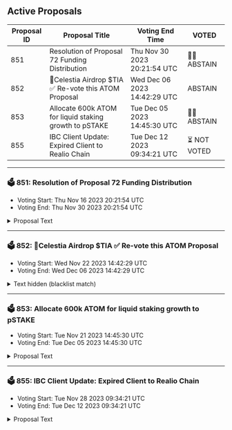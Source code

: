 ## Active Proposals

| Proposal ID | Proposal Title | Voting End Time | VOTED |
|-------------|----------------|-----------------|-------|
| 851 | Resolution of Proposal 72 Funding Distribution | Thu Nov 30 2023 20:21:54 UTC | 🤷‍♂️ ABSTAIN |
| 852 | 💎Celestia Airdrop $TIA ✅ Re-vote this ATOM Proposal | Wed Dec 06 2023 14:42:29 UTC | ABSTAIN |
| 853 | Allocate 600k ATOM for liquid staking growth to pSTAKE | Tue Dec 05 2023 14:45:30 UTC | 🤷‍♂️ ABSTAIN |
| 855 | IBC Client Update: Expired Client to Realio Chain | Tue Dec 12 2023 09:34:21 UTC | ⏳ NOT VOTED |

---

### 🗳 851: Resolution of Proposal 72 Funding Distribution
- Voting Start: Thu Nov 16 2023 20:21:54 UTC
- Voting End: Thu Nov 30 2023 20:21:54 UTC

<details>
<summary>Proposal Text</summary>
 
## Summary
This proposal is made by [Simply Staking](https://twitter.com/SimplyStaking) to address our situation following the failures of the technical committee appointed by the Cosmos Hub community through Proposal 72.

Proposal 72 was initiated with the goal of financially supporting three teams with early runway to build applications with a vision of becoming consumer chains of the Hub and aligning with the AEZ. A Funding Committee was appointed with the mandate to select suitable projects on behalf of the Hub community, and to administer the distribution of grant funds to these projects. The projects ended up being Neutron, Fairblocks, and our project, now known as EntryPoint.

The agreed-upon structure was to disburse 50% of the funds upon submission of a forum post and the remaining 50% upon achieving consumer chain status. However, as you might have seen from our recent [post](https://forum.cosmos.network/t/proposal-draft-rectifying-proposal-72-committee-actions/11959) the committee did not adhere to this, effectively not upholding the promises made on behalf of the Cosmos Hub community.

## Details
The following is a succinct timeline of events:

- September 2022: Confirmation was received that Simply Staking qualified for the Proposal 72 grant.
- October 2022: Our project, EntryPoint, was unveiled at Cosmoverse, with the backing of Prop 72 funding.
- October 2022 - June 2023: We dedicated ourselves to EntryPoint’s development, consistently updating the committee. No changes or deadlines regarding the funding were communicated.
- May 2023: A potential conflict of interest was raised by a Committee member.
- 30 June 2023: Our open letter was shared on the Cosmos Hub forum, and subsequently went unanswered by the Committee.
- July 2023: Attempts to communicate with the Committee were largely unacknowledged.
- August 2023: We discovered the promised funds had been returned to the community pool.

As a long-standing Cosmos contributor, Simply Staking has always strived to act professionally and in good faith, even in the face of this disappointing situation we now find ourselves in. We have tried to engage with the Funding Committee, but our efforts have largely been met with either silence or lack of accountability. We have been told by several people in the community that since the funds have been returned to the community pool, we should engage with the community to receive our promised funds.

And so we now turn to you, the Cosmos Hub community, with the hope of resolving this matter once and for all. We understand that the community’s word is final and this will be the last time we address this situation, whatever the outcome may be.

We believe that we have held to our end of the agreement reached with the Proposal 72 committee. We have invested significant time, resources and funds into our project, with a good amount of these resources allocated to understand what a move to ICS entails and how we should be adapting our project’s technical and governance specifications to account for this new paradigm, based on the assumption that we will be receiving funds allocated from Proposal 72.

On the other hand, the Funding Committee chose to ignore the promises made towards us and to simply wash their hands and disburse the funds back to the Hub; notwithstanding the clear financial repercussions of this decision to our team.

Furthermore, this behaviour sets a clear precedent that will make any party wanting to collaborate with the Cosmos Hub think twice lest the promises made by any committee on behalf of the Hub be simply ignored later by the committee itself. This is the last thing the Cosmos Hub needs as it establishes itself as one of the foremost open governance-driven projects in the world.

Therefore, with this proposal, we’re asking the Cosmos community to address the committee’s actions to ensure that past commitments are honoured, and see that the 16,250 ATOM (½ of the earmarked funds) that was pledged by the Funding Committee to support the development of our project is distributed accordingly.

We think that this vote should not be influenced by your opinion of our project. Instead, it should focus on whether the Hub community should uphold the agreement made on its behalf by the Prop 72 Funding Committee—an agreement which the committee did not wish to honour.

Your engagement with this proposal and our prior forum post is genuinely appreciated. Thank you for giving these matters your time and consideration.

## Recipient
cosmos1ypkeecv2dw58lqsdj5uhkx4ygdl9y3nzhr4jkf

## Amount
16250 ATOM

## Forum post link
https://forum.cosmos.network/t/proposal-last-call-rectifying-proposal-72-committee-actions/11959

## Governance votes
The following items summarize the voting options and what it means for this proposal:

- YES - By voting yes, you agree that Simply Staking should receive the funds it was promised by the technical committee appointed via Proposal 72. The funds will be taken from the community pool and sent directly to the address cosmos1ypkeecv2dw58lqsdj5uhkx4ygdl9y3nzhr4jkf.
- NO - By voting no, you do not agree that Simply Staking should receive the funds it was promised by the technical committee appointed via Proposal 72.
- NO WITH VETO - A ‘NoWithVeto’ vote indicates a proposal either (1) is deemed to be spam, i.e., irrelevant to Cosmos Hub, (2) disproportionately infringes on minority interests, or (3) violates or encourages violation of the rules of engagement as currently set out by Cosmos Hub governance. If the number of ‘NoWithVeto’ votes is greater than a third of total votes, the proposal is rejected and the deposits are burned.
- ABSTAIN - You wish to contribute to quorum but you formally decline to vote either for or against the proposal.
</details>

---

### 🗳 852: 💎Celestia Airdrop $TIA ✅ Re-vote this ATOM Proposal
- Voting Start: Wed Nov 22 2023 14:42:29 UTC
- Voting End: Wed Dec 06 2023 14:42:29 UTC

<details>
<summary>Text hidden (blacklist match)</summary>
 
</details>

---

### 🗳 853: Allocate 600k ATOM for liquid staking growth to pSTAKE
- Voting Start: Tue Nov 21 2023 14:45:30 UTC
- Voting End: Tue Dec 05 2023 14:45:30 UTC

<details>
<summary>Proposal Text</summary>
 
n# SummarynnThis community spend proposal is for growing ATOM liquid staking with pSTAKE’s stkATOM by allocating 600k ATOM as Cosmos Hub Protocol Owned Liquidity (stkATOM Hub POL) on Astroport (Neutron) and Dexter (Persistence). nnIn return, [pSTAKE Finance (through $PSTAKE governance) has already committed to sharing 15% of its total ATOM liquid staking revenue with the Cosmos Hub](https://snapshot.org/#/pstakefinance.eth/proposal/0xd5c574b5e89285bff2013feb03f9dd1e388485637646c9b5a4b387aba9151c05) and waive off the protocol fee (currently set at 5%) charged on liquid staking 300k ATOM out of the 600k ATOM from the community pool. The revenue share agreement will be valid for the entire duration until the Cosmos Hub provides this ‘Liquidity-as-a-Service’ (LaaS) to stkATOM.nnOne can learn more about stkATOM, current stats and DeFi usage, unique features, steps taken to decentralize Cosmos Hub, and security considerations [here](https://www.notion.so/persistence/All-you-need-to-know-about-stkATOM-4fe31dc09bd8472ca2b7d7dffe654864).nn# DetailsnnThe final proposal considers feedback from four weeks of active discussions within the Cosmos Hub community.nnn1. Liquid Stake 300k ATOM (out of the 600k ATOM) with pSTAKE to mint stkATOMn2. Provide 350k ATOM worth of liquidity on a new stkATOM/ATOM pool on Astroport on Neutronn3. Provide 250k ATOM worth of liquidity on the [stkATOM/ATOM metastable pool on Dexter on Persistence](https://app.dexter.zone/pools)nnThe proposed POL is suggested to be steered by a 3/5 multisig wallet (stkATOM Hub POL Multisig - cosmos1hj2zms8g4j2npnqgzft90nhdw37tstkvksx66q) comprising the following Cosmos Ecosystem contributors:nnSpaydh - Avril Dutheil (Neutron)nClemens Scarpatetti (Cryptocrew)nSanjeev Rao (Leap Wallet)nMichael NG (Stake With Us)nMikhil Pandey (Persistence Labs)nnThe stkATOM Hub POL multisig will only liquid stake ATOM and provide stkATOM liquidity on the above-mentioned protocols. The POL will be deployed for at least one year and remain unbonded. ATOM governance can continually re-evaluate the POL’s duration, split, withdrawal, and further stkATOM Hub POL multisig actions at any time.nnThe stkATOM Hub POL multisig is expected to be a temporary solution until Timewave Labs’ Covenant v2 is launched for non-custodial POL holding. Using and transferring funds to Timewave’s solution will also be subject to ATOM governance.nn# Ecosystem Value AddnnstkATOM liquidity on Astroport can contribute to Neutron’s growth through increased on-chain activity, diversified LSTfi landscape, and new revenue sources with transaction fees, and swap fees generated by this POL.nnDexter is the current liquidity base for stkATOM in Cosmos on Persistence, the app chain for LSTfi. A metastable pool combined with an ongoing Trader Rebate Program has generated ~$3.5M+ volume to date. nnThis proposed LaaS holds the power for ATOM, as a capital tool, ton- Generate revenue for the Cosmos Hubn- Strengthen itself at the centre of Cosmos LSTfin- Diversify the Community Pool’s exposure to ATOM LSTsn- Increase stkATOM (liquid staking) demand with stronger stkATOM-ATOM peg, increased LSM usage on pSTAKE, and additional collateralization opportunitiesn- Align ecosystems within and outside the ‘ATOM Economic Zone’nnCosmos Hub Forum Discussion - https://forum.cosmos.network/t/final-call-allocate-600k-atom-to-pstake-for-growth-of-atom-liquid-staking/11873nn# Votingnn- By voting YES, you agree with deploying the proposed stkATOM Hub POL on Astroport (Neutron) and Dexter (Persistence) to grow ATOM liquid stakingn- By voting NO, you disagree with deploying the proposed stkATOM Hub POL on Astroport (Neutron) and Dexter (Persistence) to grow ATOM liquid stakingn- By voting ABSTAIN, you contribute to the quorum but formally decline to vote either for or against the proposal.n- By voting NO WITH VETO, you consider this proposal spam, malicious, or harmful and want the depositors penalized by burning their deposit.
</details>

---

### 🗳 855: IBC Client Update: Expired Client to Realio Chain
- Voting Start: Tue Nov 28 2023 09:34:21 UTC
- Voting End: Tue Dec 12 2023 09:34:21 UTC

<details>
<summary>Proposal Text</summary>
 
Due to an unforeseen relayer issue that resulted in the subject client exceeding the trusting period, the IBC client 07-tendermint-1157 used by channel-726 for ATOM transfers from Cosmoshub to Realio is currently in an expired state. If accepted, this proposal will update client 07-tendermint-1157 with the data from 07-tendermint-1189 which is created newly, so that users may continue to take advantage of both the established channels.
</details>
